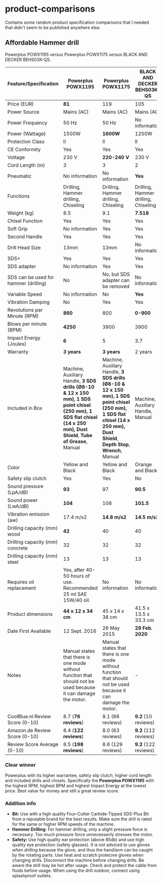 # product-comparisons
Contains some random product specification comparisons that I needed that didn't seem to be published anywhere else.

## Affordable Hammer drill
Powerplus POWX1195 _versus_ Powerplus POWX1175 _versus_ BLACK AND DECKER BEHS03K-QS.

|  Feature/Specification   |                            Powerplus POWX1195                            |                                     Powerplus POWX1175                                     |       BLACK AND DECKER BEHS03K-QS    |
|--------------------------|--------------------------------------------------------------------------|--------------------------------------------------------------------------------------------|--------------------------------------|
|       Price (EUR)        |                                    **81**                                    |                                            119                                             |                 105                  |
|       Power Source       |                                  Mains (AC)                                  |                                           Mains (AC)                                            |                Mains (AC)                 |
|     Power Frequency      |                                  50 Hz                                   |                                           50 Hz                                            |                No information                 |
|     Power (Wattage)      |                                  1500W                                   |                                           **1600W**                                            |                1250W                 |
|     Protection Class     |                                  II                                   |                                           II                                            |                II                 |
|         CE Conformity         |                                 Yes                                  |                                          Yes                                           |               Yes                |
|         Voltage          |                                  230 V                                   |                                           **220-240 V**                                            |                230 V                 |
|     Cord Length (m)      |                                    3                                     |                                             3                                              |                  2                   |
|     Pneumatic     |                                  No information                                   |                                           No information                                        |                **Yes**                 |
|        Functions         |                   Drilling, Hammer drilling, Chiseling                   |                        Drilling, Hammer drilling, Chiseling                                | Drilling, Hammer drilling, Chiseling |
|       Weight (kg)        |                                   8.5                                    |                                            9.1                                             |                **7.518**                 |
|     Chisel Function      |                                   Yes                                    |                                            Yes                                             |                 Yes                  |
|        Soft Grip         |                              No information                              |                                            Yes                                             |                 Yes                  |
|      Second Handle       |                                   Yes                                    |                                            Yes                                             |                 Yes                  |
|   Drill Head Size        |                                   13mm                                    |                                            13mm                                             |                 No information                  |
|           SDS+           |                                   Yes                                    |                                            Yes                                             |                 Yes                  |
|      SDS adapter         |                         No information                         |                                            Yes                                             |                 Yes                  |
| SDS can be used for hammer (drilling)      |                         No                         |            No, but SDS adapter can be removed                 |                 No information                  |
|      Variable Speed      |                              No information                              |                                             No                                             |                 **Yes**                  |
|    Vibration Damping     |                                    No                                    |                                            Yes                                             |                 Yes                  |
|Revolutions per Minute (RPM)|                                 **860**                                    |                                            800                                             |                **0-900**                 |
| Blows per minute (BPM)   |                                   **4250**                                   |                                            3900                                            |                 3900                 |
|  Impact Energy (Joules)  |                                    **6**                                     |                                             5                                              |                 3.7                  |
|         Warranty         |                                 **3 years**                                  |                                          **3 years**                                           |               2 years                |
|     Included in Box      |Machine, Auxiliary Handle, **3 SDS drills (Ø8-10 & 12 x 150 mm), 1 SDS point chisel (250 mm), 1 SDS flat chisel (14 x 250 mm), Dust Shield**, **Tube of Grease**, Manual | Machine, Auxiliary Handle, **3 SDS drills (Ø8-10 & 12 x 150 mm), 1 SDS point chisel (250 mm), 1 SDS flat chisel (14 x 250 mm), Dust Shield**, **Depth Stop**, **Wrench**, Manual | Machine, Auxiliary Handle, Manual |
|          Color           |                             Yellow and Black                             |                                      Yellow and Black                                      |           Orange and Black           |
| Safety slip clutch       |                                   Yes                                    |                                            Yes                                             |                  No                  |
| Sound pressure (LpA/dB) |                                   **93**                                    |                                            97                                             |                  **90.5**                  |
| Sound power (LwA/dB)    |                                   **104**                                    |                                            108                                             |                  **101.5**                  |
| Vibration emission (aw) |                                   17.4 m/s2                                    |                                            **14.8 m/s2**                                             |                  **14.5 m/s2**                  |
|Drilling capacity (mm) wood|                                   **42**                                    |                                            40                                             |                  40                  |
|Drilling capacity (mm) concrete|                                   32                                    |                                            32                                             |                  32                  |
|Drilling capacity (mm) steel|                                   13                                    |                                            13                                             |                  13                  |
|Requires oil replacement|                                   Yes, after 40-50 hours of use. Recommended 25 ml SAE 15W/40 oil.                                    |                                            No information                                             |                  No information                  |
|Product dimensions|                                   ‎**44 x 12 x 34 cm**                                    |                      ‎45 x 14 x 38 cm                                             |                  ‎41.5 x 13.5 x 33.3 cm                  |
|Date First Available|                                   	12 Sept. 2016                                |                                            26 May 2015                                    |                  **‎29 Feb. 2020**                 |
|Notes|                                   	Manual states that there is one mode without function that should not be used because it can damage the motor.                                 |                                            Manual states that there is one mode without function that should not be used because it can damage the motor.                                    |                  -                 |
| CoolBlue.nl Review Score (0-10) |                             8.7 (**76 reviews**)                             |                                      9.1 (66 reviews)                                      |           **9.2** (10 reviews)           |
| Amazon.de Review Score (0-10) |                             8.4 (**122 reviews**)                             |                                      8.0 (63 reviews)                                      |           **9.2** (112 reviews)           |
| Review Score Average (0-10) |                             8.5 (**198 reviews**)                             |                                      8.6 (129 reviews)                                      |           **9.2** (122 reviews)           |

### Clear winner
Powerplus with its higher warrantee, safety slip clutch, higher cord length and included drills and chisels. Specifically the **Powerplus POWX1195** with the highest RPM, highest BPM and highest Impact Energy at the lowest price. Best value for money and still a great review score.

### Addition info
- **Bit:** Use with a high quality Four-Cutter Carbide-Tipped SDS-Plus Bit from a reputable brand for the best results. Make sure the drill is rated for the same or higher RPM speeds of the machine.
- **Hammer Drilling**: For hammer drilling, only a slight pressure force is necessary. Too much pressure force unnecessarily stresses the motor.
- **Safety:** Use high quality ear protection (above 85db) and use high quality eye protection (safety glasses). It is not adviced to use gloves *when drilling* because the glove, and thus the hand/arm can be caught by the rotating parts. Use heat and scratch protecive gloves when changing drills. Disconnect the machine before changing drills. Be aware the drill may be hot after usage. Check and protect the cable from fluids before usage. When using the drill outdoor, connect using splashproof outlets.

